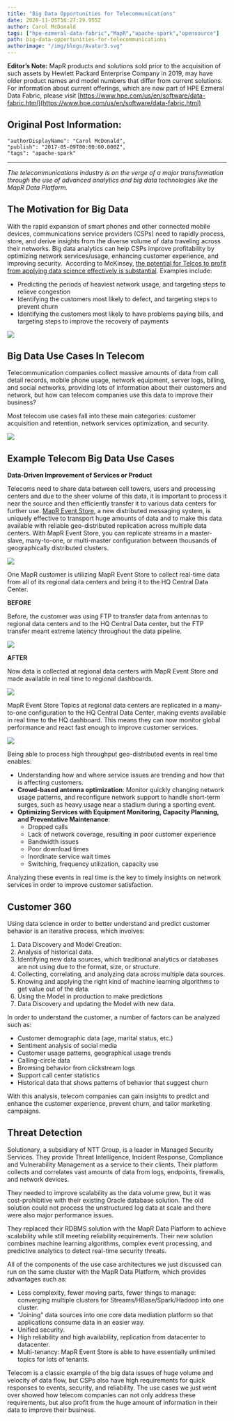 ```yaml
---
title: "Big Data Opportunities for Telecommunications"
date: 2020-11-05T16:27:29.955Z
author: Carol McDonald 
tags: ["hpe-ezmeral-data-fabric","MapR","apache-spark","opensource"]
path: big-data-opportunities-for-telecommunications
authorimage: "/img/blogs/Avatar3.svg"
---
```

**Editor’s Note:** MapR products and solutions sold prior to the acquisition of such assets by Hewlett Packard Enterprise Company in 2019, may have older product names and model numbers that differ from current solutions. For information about current offerings, which are now part of HPE Ezmeral Data Fabric, please visit [https://www.hpe.com/us/en/software/data-fabric.html](https://www.hpe.com/us/en/software/data-fabric.html)

## Original Post Information:

```
"authorDisplayName": "Carol McDonald",
"publish": "2017-05-09T00:00:00.000Z",
"tags": "apache-spark"
```
---

*The telecommunications industry is on the verge of a major transformation through the use of advanced analytics and big data technologies like the MapR Data Platform.*

## **The Motivation for Big Data**

With the rapid expansion of smart phones and other connected mobile devices, communications service providers (CSPs) need to rapidly process, store, and derive insights from the diverse volume of data traveling across their networks. Big data analytics can help CSPs improve profitability by optimizing network services/usage, enhancing customer experience, and improving security.  According to McKinsey, <a target="_blank" href="http://www.mckinsey.com/industries/telecommunications/our-insights/telcos-the-untapped-promise-of-big-data">the potential for Telcos to profit from applying data science effectively is substantial</a>. Examples include:

*   Predicting the periods of heaviest network usage, and targeting steps to relieve congestion
*   Identifying the customers most likely to defect, and targeting steps to prevent churn
*   Identifying the customers most likely to have problems paying bills, and targeting steps to improve the recovery of payments

![](https://hpe-developer-portal.s3.amazonaws.com/uploads/media/2020/11/0-1605076495751.png)

## **Big Data Use Cases In Telecom**

Telecommunication companies collect massive amounts of data from call detail records, mobile phone usage, network equipment, server logs, billing, and social networks, providing lots of information about their customers and network, but how can telecom companies use this data to improve their business?

Most telecom use cases fall into these main categories: customer acquisition and retention, network services optimization, and security.

![](https://hpe-developer-portal.s3.amazonaws.com/uploads/media/2020/11/1-1605076513981.png)

## **Example Telecom Big Data Use Cases**

**Data-Driven Improvement of Services or Product**

Telecoms need to share data between cell towers, users and processing centers and due to the sheer volume of this data, it is important to process it near the source and then efficiently transfer it to various data centers for further use. <u>MapR Event Store</u>, a new distributed messaging system, is uniquely effective to transport huge amounts of data and to make this data available with reliable geo-distributed replication across multiple data centers. With MapR Event Store, you can replicate streams in a master-slave, many-to-one, or multi-master configuration between thousands of geographically distributed clusters.

![](https://hpe-developer-portal.s3.amazonaws.com/uploads/media/2020/11/2-1605076542289.png)

One MapR customer is utilizing MapR Event Store to collect real-time data from all of its regional data centers and bring it to the HQ Central Data Center.

**BEFORE**

Before, the customer was using FTP to transfer data from antennas to regional data centers and to the HQ Central Data center, but the FTP transfer meant extreme latency throughout the data pipeline.

![](https://hpe-developer-portal.s3.amazonaws.com/uploads/media/2020/11/3-1605076561221.png)

**AFTER**

Now data is collected at regional data centers with MapR Event Store and made available in real time to regional dashboards.

![](https://hpe-developer-portal.s3.amazonaws.com/uploads/media/2020/11/4-1605076603434.png)

MapR Event Store Topics at regional data centers are replicated in a many-to-one configuration to the HQ Central Data Center, making events available in real time to the HQ dashboard. This means they can now monitor global performance and react fast enough to improve customer services.

![](https://hpe-developer-portal.s3.amazonaws.com/uploads/media/2020/11/5-1-1605076623532.png)

Being able to process high throughput geo-distributed events in real time enables:

*   Understanding how and where service issues are trending and how that is affecting customers.
*   **Crowd-based antenna optimization**: Monitor quickly changing network usage patterns, and reconfigure network support to handle short-term surges, such as heavy usage near a stadium during a sporting event.
*   **Optimizing Services with Equipment Monitoring, Capacity Planning, and Preventative Maintenance**:
    *   Dropped calls
    *   Lack of network coverage, resulting in poor customer experience
    *   Bandwidth issues
    *   Poor download times
    *   Inordinate service wait times
    *   Switching, frequency utilization, capacity use

Analyzing these events in real time is the key to timely insights on network services in order to improve customer satisfaction.

## **Customer 360**

Using data science in order to better understand and predict customer behavior is an iterative process, which involves:

1. Data Discovery and Model Creation:
2. Analysis of historical data.
3. Identifying new data sources, which traditional analytics or databases are not using due to the format, size, or structure.
4. Collecting, correlating, and analyzing data across multiple data sources.
5. Knowing and applying the right kind of machine learning algorithms to get value out of the data.
6. Using the Model in production to make predictions
7. Data Discovery and updating the Model with new data.

In order to understand the customer, a number of factors can be analyzed such as:

*   Customer demographic data (age, marital status, etc.)
*   Sentiment analysis of social media
*   Customer usage patterns, geographical usage trends
*   Calling-circle data
*   Browsing behavior from clickstream logs
*   Support call center statistics
*   Historical data that shows patterns of behavior that suggest churn

With this analysis, telecom companies can gain insights to predict and enhance the customer experience, prevent churn, and tailor marketing campaigns.

## **Threat Detection**

Solutionary, a subsidiary of NTT Group, is a leader in Managed Security Services. They provide Threat Intelligence, Incident Response, Compliance and Vulnerability Management as a service to their clients. Their platform collects and correlates vast amounts of data from logs, endpoints, firewalls, and network devices.

They needed to improve scalability as the data volume grew, but it was cost-prohibitive with their existing Oracle database solution. The old solution could not process the unstructured log data at scale and there were also major performance issues.

They replaced their RDBMS solution with the MapR Data Platform to achieve scalability while still meeting reliability requirements. Their new solution combines machine learning algorithms, complex event processing, and predictive analytics to detect real-time security threats.

All of the components of the use case architectures we just discussed can run on the same cluster with the MapR Data Platform, which provides advantages such as:

*   Less complexity, fewer moving parts, fewer things to manage: converging multiple clusters for Streams/HBase/Spark/Hadoop into one cluster.
*   "Joining" data sources into one core data mediation platform so that applications consume data in an easier way.
*   Unified security.
*   High reliability and high availability, replication from datacenter to datacenter.
*   Multi-tenancy: MapR Event Store is able to have essentially unlimited topics for lots of tenants.

Telecom is a classic example of the big data issues of huge volume and velocity of data flow, but CSPs also have high requirements for quick responses to events, security, and reliability. The use cases we just went over showed how telecom companies can not only address these requirements, but also profit from the huge amount of information in their data to improve their business.